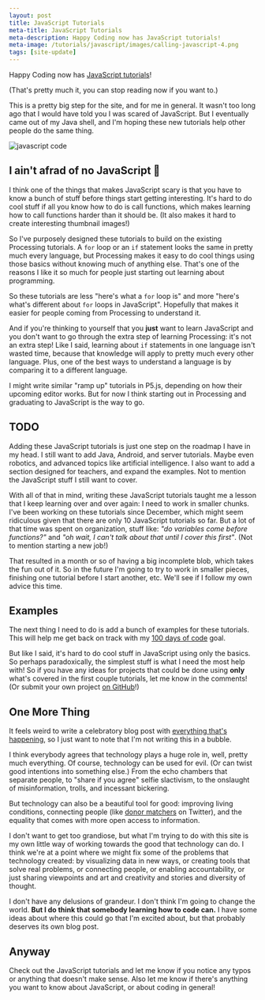 ```yaml
---
layout: post
title: JavaScript Tutorials
meta-title: JavaScript Tutorials
meta-description: Happy Coding now has JavaScript tutorials!
meta-image: /tutorials/javascript/images/calling-javascript-4.png
tags: [site-update]
---
```


Happy Coding now has [JavaScript tutorials](/tutorials/javascript)!

(That's pretty much it, you can stop reading now if you want to.)

This is a pretty big step for the site, and for me in general. It wasn't too long ago that I would have told you I was scared of JavaScript. But I eventually came out of my Java shell, and I'm hoping these new tutorials help other people do the same thing.

![javascript code](/tutorials/javascript/images/calling-javascript-4.png)

## I ain't afrad of no JavaScript :ghost:

I think one of the things that makes JavaScript scary is that you have to know a bunch of stuff before things start getting interesting. It's hard to do cool stuff if all you know how to do is call functions, which makes learning how to call functions harder than it should be. (It also makes it hard to create interesting thumbnail images!)

So I've purposely designed these tutorials to build on the existing Processing tutorials. A `for` loop or an `if` statement looks the same in pretty much every language, but Processing makes it easy to do cool things using those basics without knowing much of anything else. That's one of the reasons I like it so much for people just starting out learning about programming.

So these tutorials are less "here's what a `for` loop is" and more "here's what's different about `for` loops in JavaScript". Hopefully that makes it easier for people coming from Processing to understand it.

And if you're thinking to yourself that you **just** want to learn JavaScript and you don't want to go through the extra step of learning Processing: it's not an extra step! Like I said, learning about `if` statements in one language isn't wasted time, because that knowledge will apply to pretty much every other language. Plus, one of the best ways to understand a language is by comparing it to a different language.

I might write similar "ramp up" tutorials in P5.js, depending on how their upcoming editor works. But for now I think starting out in Processing and graduating to JavaScript is the way to go.

## TODO

Adding these JavaScript tutorials is just one step on the roadmap I have in my head. I still want to add Java, Android, and server tutorials. Maybe even robotics, and advanced topics like artificial intelligence. I also want to add a section designed for teachers, and expand the examples. Not to mention the JavaScript stuff I still want to cover.

With all of that in mind, writing these JavaScript tutorials taught me a lesson that I keep learning over and over again: I need to work in smaller chunks. I've been working on these tutorials since December, which might seem ridiculous given that there are only 10 JavaScript tutorials so far. But a lot of that time was spent on organization, stuff like: *"do variables come before functions?"* and *"oh wait, I can't talk about that until I cover this first"*. (Not to mention starting a new job!)

That resulted in a month or so of having a big incomplete blob, which takes the fun out of it. So in the future I'm going to try to work in smaller pieces, finishing one tutorial before I start another, etc. We'll see if I follow my own advice this time.

## Examples

The next thing I need to do is add a bunch of examples for these tutorials. This will help me get back on track with my [100 days of code](/blog/100-days-of-code) goal.

But like I said, it's hard to do cool stuff in JavaScript using only the basics. So perhaps paradoxically, the simplest stuff is what I need the most help with! So if you have any ideas for projects that could be done using **only** what's covered in the first couple tutorials, let me know in the comments! (Or submit your own project [on GitHub](https://github.com/KevinWorkman/HappyCoding/wiki/Contributing)!)

## One More Thing

It feels weird to write a celebratory blog post with [everything that's happening](https://en.wikipedia.org/wiki/Protecting_the_Nation_from_Foreign_Terrorist_Entry_into_the_United_States), so I just want to note that I'm not writing this in a bubble.

I think everybody agrees that technology plays a huge role in, well, pretty much everything. Of course, technology can be used for evil. (Or can twist good intentions into something else.) From the echo chambers that separate people, to "share if you agree" selfie slactivism, to the onslaught of misinformation, trolls, and incessant bickering.

But technology can also be a beautiful tool for good: improving living conditions, connecting people (like [donor matchers](https://twitter.com/search?f=tweets&q=aclu%20donation%20match&src=typd) on Twitter), and the equality that comes with more open access to information.

I don't want to get too grandiose, but what I'm trying to do with this site is my own little way of working towards the good that technology can do. I think we're at a point where we might fix some of the problems that technology created: by visualizing data in new ways, or creating tools that solve real problems, or connecting people, or enabling accountability, or just sharing viewpoints and art and creativity and stories and diversity of thought.

I don't have any delusions of grandeur. I don't think I'm going to change the world. **But I do think that somebody learning how to code can.** I have some ideas about where this could go that I'm excited about, but that probably deserves its own blog post.

## Anyway

Check out the JavaScript tutorials and let me know if you notice any typos or anything that doesn't make sense. Also let me know if there's anything you want to know about JavaScript, or about coding in general!
